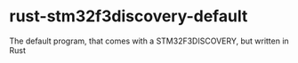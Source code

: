 # rust-stm32f3discovery-default
The default program, that comes with a STM32F3DISCOVERY, but written in Rust
